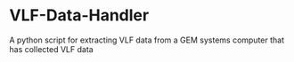 # VLF-Data-Handler
A python script for extracting VLF data from a GEM systems computer that has collected VLF data
